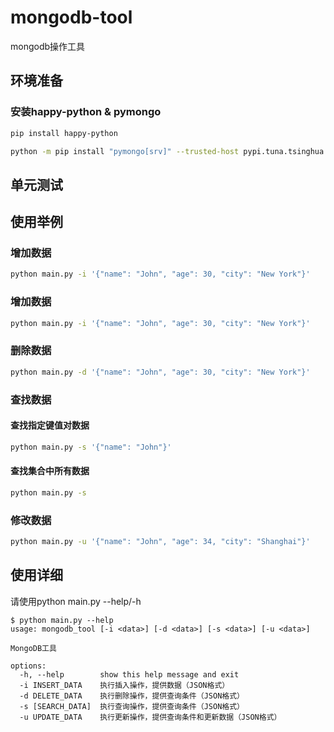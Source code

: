 # mongodb-tool

mongodb操作工具

## 环境准备

### 安装happy-python & pymongo
```bash
pip install happy-python

python -m pip install "pymongo[srv]" --trusted-host pypi.tuna.tsinghua.edu.cn
```

## 单元测试

## 使用举例

### 增加数据

```bash
python main.py -i '{"name": "John", "age": 30, "city": "New York"}'
```

### 增加数据
```bash
python main.py -i '{"name": "John", "age": 30, "city": "New York"}'
```

### 删除数据
```bash
python main.py -d '{"name": "John", "age": 30, "city": "New York"}'
```

### 查找数据

#### 查找指定键值对数据
```bash
python main.py -s '{"name": "John"}'
```

#### 查找集合中所有数据
```bash
python main.py -s 
```

### 修改数据
```bash
python main.py -u '{"name": "John", "age": 34, "city": "Shanghai"}'
```

## 使用详细
请使用python main.py --help/-h
```
$ python main.py --help
usage: mongodb_tool [-i <data>] [-d <data>] [-s <data>] [-u <data>]

MongoDB工具

options:
  -h, --help        show this help message and exit
  -i INSERT_DATA    执行插入操作，提供数据（JSON格式）
  -d DELETE_DATA    执行删除操作，提供查询条件（JSON格式）
  -s [SEARCH_DATA]  执行查询操作，提供查询条件（JSON格式）
  -u UPDATE_DATA    执行更新操作，提供查询条件和更新数据（JSON格式）
```
